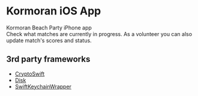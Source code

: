 # Kormoran iOS App
Kormoran Beach Party iPhone app  
Check what matches are currently in progress. As a volunteer you can also update match's scores and status.  
## 3rd party frameworks
* [CryptoSwift](https://github.com/krzyzanowskim/CryptoSwift)
* [Disk](https://github.com/saoudrizwan/Disk)  
* [SwiftKeychainWrapper](https://github.com/jrendel/SwiftKeychainWrapper)
